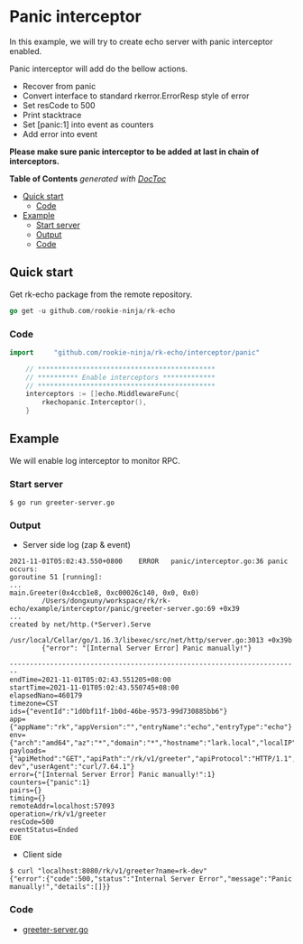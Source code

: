 # Panic interceptor
In this example, we will try to create echo server with panic interceptor enabled.

Panic interceptor will add do the bellow actions.
- Recover from panic
- Convert interface to standard rkerror.ErrorResp style of error
- Set resCode to 500
- Print stacktrace
- Set [panic:1] into event as counters
- Add error into event

**Please make sure panic interceptor to be added at last in chain of interceptors.**

<!-- START doctoc generated TOC please keep comment here to allow auto update -->
<!-- DON'T EDIT THIS SECTION, INSTEAD RE-RUN doctoc TO UPDATE -->
**Table of Contents**  *generated with [DocToc](https://github.com/thlorenz/doctoc)*

- [Quick start](#quick-start)
  - [Code](#code)
- [Example](#example)
  - [Start server](#start-server)
  - [Output](#output)
  - [Code](#code-1)

<!-- END doctoc generated TOC please keep comment here to allow auto update -->

## Quick start
Get rk-echo package from the remote repository.

```go
go get -u github.com/rookie-ninja/rk-echo
```
### Code
```go
import     "github.com/rookie-ninja/rk-echo/interceptor/panic"
```
```go
    // ********************************************
    // ********** Enable interceptors *************
    // ********************************************
	interceptors := []echo.MiddlewareFunc{
        rkechopanic.Interceptor(),
    }
```

## Example
We will enable log interceptor to monitor RPC.

### Start server
```shell script
$ go run greeter-server.go
```

### Output
- Server side log (zap & event)
```shell script
2021-11-01T05:02:43.550+0800    ERROR   panic/interceptor.go:36 panic occurs:
goroutine 51 [running]:
...
main.Greeter(0x4ccb1e8, 0xc00026c140, 0x0, 0x0)
        /Users/dongxuny/workspace/rk/rk-echo/example/interceptor/panic/greeter-server.go:69 +0x39
...
created by net/http.(*Server).Serve
        /usr/local/Cellar/go/1.16.3/libexec/src/net/http/server.go:3013 +0x39b
        {"error": "[Internal Server Error] Panic manually!"}
```
```shell script
------------------------------------------------------------------------
endTime=2021-11-01T05:02:43.551205+08:00
startTime=2021-11-01T05:02:43.550745+08:00
elapsedNano=460179
timezone=CST
ids={"eventId":"1d0bf11f-1b0d-46be-9573-99d730885bb6"}
app={"appName":"rk","appVersion":"","entryName":"echo","entryType":"echo"}
env={"arch":"amd64","az":"*","domain":"*","hostname":"lark.local","localIP":"192.168.101.5","os":"darwin","realm":"*","region":"*"}
payloads={"apiMethod":"GET","apiPath":"/rk/v1/greeter","apiProtocol":"HTTP/1.1","apiQuery":"name=rk-dev","userAgent":"curl/7.64.1"}
error={"[Internal Server Error] Panic manually!":1}
counters={"panic":1}
pairs={}
timing={}
remoteAddr=localhost:57093
operation=/rk/v1/greeter
resCode=500
eventStatus=Ended
EOE
```
- Client side
```shell script
$ curl "localhost:8080/rk/v1/greeter?name=rk-dev"
{"error":{"code":500,"status":"Internal Server Error","message":"Panic manually!","details":[]}}
```

### Code
- [greeter-server.go](greeter-server.go)
